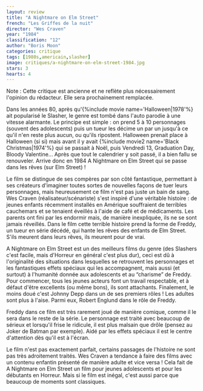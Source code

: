 ```yaml
---
layout: review
title: "A Nightmare on Elm Street"
french: "Les Griffes de la nuit"
director: "Wes Craven"
year: "1984"
classification: "12"
author: "Boris Moon"
categories: critique
tags: [1980s,americain,slasher]
image: critiques/a-nightmare-on-elm-street-1984.jpg
stars: 3
hearts: 4
---
```


Note : Cette critique est ancienne et ne reflète plus nécessairement l'opinion du rédacteur. Elle sera prochainement remplacée.

Dans les années 80, après qu'{%include movie name='Halloween|1978'%} ait popularisé le Slasher, le genre est tombé dans l'auto parodie à une vitesse alarmante. Le principe est simple : on prend 5 à 10 personnages (souvent des adolescents) puis un tueur les décime un par un jusqu'à ce qu'il n'en reste plus aucun, ou qu'ils ripostent. Halloween prenait place à Halloween (si si) mais avant il y avait {%include movie2 name='Black Christmas|1974'%} qui se passait à Noël, puis Vendredi 13, Graduation Day, Bloody Valentine... Après que tout le calendrier y soit passé, il a bien fallu se renouveler. Arrive donc en 1984 A Nightmare on Elm Street qui se passe dans les rêves (sur Elm Street) !

Le film se distingue de ses compères par son côté fantastique, permettant à ses créateurs d'imaginer toutes sortes de nouvelles façons de tuer leurs personnages, mais heureusement ce film n'est pas juste un bain de sang. Wes Craven (réalisateur/scénariste) s'est inspiré d'une véritable histoire : de jeunes enfants récemment installés en Amérique souffraient de terribles cauchemars et se tenaient éveillés à l'aide de café et de médicaments. Les parents ont fini par les endormir mais, de manière inexpliquée, ils ne se sont jamais réveillés. Dans le film cette terrible histoire prend la forme de Freddy, un tueur en série décédé, qui hante les rêves des enfants de Elm Street. S'ils meurent dans leurs rêves, ils meurent pour de vrai.

A Nightmare on Elm Street est un des meilleurs films du genre (des Slashers c'est facile, mais d'Horreur en général c'est plus dur), ceci est dû à l'originalité des situations dans lesquelles se retrouvent les personnages et les fantastiques effets spéciaux qui les accompagnent, mais aussi (et surtout) à l'humanité donnée aux adolescents et au “charisme” de Freddy. Pour commencer, tous les jeunes acteurs font un travail respectable, et à défaut d'être excellents (ou même bons), ils sont attachants. Finalement, le moins doué c'est Johnny Depp dans un de ses premiers rôles ! Les adultes sont plus à l'aise. Parmi eux, Robert Englund dans le rôle de Freddy.

Freddy dans ce film est très rarement joué de manière comique, comme il le sera dans le reste de la série. Le personnage est traité avec beaucoup de sérieux et lorsqu'il frise le ridicule, il est plus malsain que drôle (pensez au Joker de Batman par exemple). Aidé par les effets spéciaux il est le centre d'attention dès qu'il est à l'écran.

Le film n'est pas exactement parfait, certains passages de l'histoire ne sont pas très adroitement traités. Wes Craven a tendance à faire des films avec un contenu enfantin présenté de manière adulte et vice versa ! Cela fait de A Nightmare on Elm Street un film pour jeunes adolescents et pour les débutants en Horreur. Mais si le film est inégal, c'est aussi parce que beaucoup de moments sont classiques.
